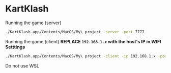 # KartKlash

Running the game (server)

```zsh
./KartKlash.app/Contents/MacOS/My\ project -server -port 7777
```

Running the game (client)
**REPLACE `192.168.1.x` with the host's IP in WIFI Setttings**

```zsh
./KartKlash.app/Contents/MacOS/My\ project -client -ip 192.168.1.x -port 7777
```

Do not use WSL
